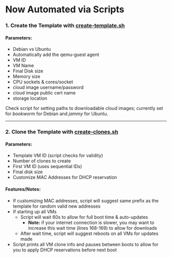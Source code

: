 # Now Automated via Scripts
### 1. Create the Template with [create-template.sh](create-template.sh)
#### Parameters:
* Debian vs Ubuntu
* Automatically add the qemu-guest agent
* VM ID
* VM Name
* Final Disk size
* Memory size
* CPU sockets & cores/socket
* cloud image username/password
* cloud image public cert name
* storage location

Check script for setting paths to downloadable cloud images; currently set for _bookworm_ for Debian and _jammy_ for Ubuntu.
____
### 2. Clone the Template with [create-clones.sh](create-clones.sh)
#### Parameters:
* Template VM ID (script checks for validity)
* Number of clones to create
* First VM ID (uses sequential IDs)
* Final disk size
* Customize MAC Addresses for DHCP reservation

#### Features/Notes:
* If customizing MAC addresses, script will suggest same prefix as the template for random valid new addresses
* If starting up all VMs
    * Script will wait 60s to allow for full boot time & auto-updates
        * __Note:__ if your internet connection is slower, you may want to increase this wait time (lines 168-169) to allow for downloads
    * After wait time, script will suggest reboots on all VMs for updates made
* Script prints all VM clone info and pauses between boots to allow for you to apply DHCP reservations before next boot
